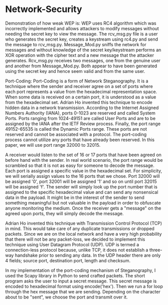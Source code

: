 # Network-Security


Demonstration of how weak WEP is:
WEP uses RC4 algorithm which was incorrectly implemented and allows attackers to modify messages without needing the secret key to view the message. The rcv_msg.py file is a user who generates the secret key, creates a keystream using rc4.py and send the message to rcv_msg.py. Message_Mod.py sniffs the network for messages and without knowledge of the secret key/keystream performs an XOR operation with the cipher text and a new message that the attacker generates. Rcv_msg.py receives two messages, one from the genuine user and another from Message_Mod.py. Both appear to have been generated using the secret key and hence seem valid and from the same user.


Port-Coding:
Port-Coding is a form of Network Steganography. It is a technique where the sender and receiver agree on a set of ports where each port represents a value from the hexadecimal representation space. When some data is received on a certain port, it is understood as a value from the hexadecimal set. Adrian Ho invented this technique to encode hidden data in a network transmission. According to the Internet Assigned Numbers Authority (IANA), ports 0-1023 are reserved and called System Ports. Ports ranging from 1024-49151 are called User Ports and are to be assigned by the IANA after the IETF Review process. Finally, the port range 49152-65535 is called the Dynamic Ports range. These ports are not reserved and cannot be associated with a protocol. The port-coding process cannot utilize any ports that have already been reserved. In this paper, we will use port range 32000 to 32015. 
    
A receiver would listen to the set of 16 or 17 ports that have been agreed on before hand with the sender. In real world scenario, the port range would be scrambled so that it is not as easy for someone to decode the message. Each port is assigned a specific value in the hexadecimal set. For simplicity, we will serially assign values to the 16 ports that we chose. Port 32000 will be assigned '0', port 32001 will be assigned '1' and so on until port 32015 will be assigned 'f'. The sender will simply look up the port number that is assigned to the specific hexadecimal value and can send any nonsensical data in the payload. It might be in the interest of the sender to send something meaningful but not valuable in the payload in order to obfuscate anyone monitoring the medium. Once the receiver gets a "message" on the agreed upon ports, they will simply decode the message. 
    
Adrian Ho invented this technique with Transmission Control Protocol (TCP) in mind. This would take care of any duplicate transmissions or dropped packets. Since we are on the local network and have a very high probability that there will not be any packet-loss, we decided to implement this technique using User Datagram Protocol (UDP). UDP is termed a connection-less protocol because, unlike TCP, it does not establish a three-way handshake prior to sending any data. In the UDP header there are only 4 fields; source port, destination port, length and checksum. 
    
In my implementation of the port-coding mechanism of Steganography, I used the Scapy library in Python to send crafted packets. The short program asks the user to input a secret message. This secret message is encoded to hexadecimal format using encode('hex'). Then we run a for loop through the hex message that we are sending. Depending on the character about to be "sent", we choose the port and transmit over it.
